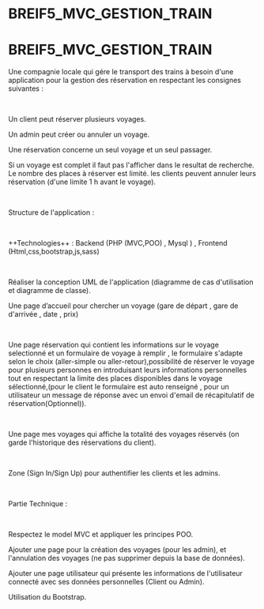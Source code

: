 # BREIF5_MVC_GESTION_TRAIN
# BREIF5_MVC_GESTION_TRAIN

Une compagnie locale qui gére le transport des trains à besoin d'une application pour la gestion des réservation en respectant les consignes suivantes :

​

Un client peut réserver plusieurs voyages.

Un admin peut créer ou annuler un voyage.

Une réservation concerne un seul voyage et un seul passager.

Si un voyage est complet il faut pas l'afficher dans le resultat de recherche. Le nombre des places à réserver est limité. les clients peuvent annuler leurs réservation (d'une limite 1 h avant le voyage).

​

Structure de l'application :

​

++Technologies++ : Backend (PHP (MVC,POO) , Mysql ) , Frontend (Html,css,bootstrap,js,sass)

​

Réaliser la conception UML de l'application (diagramme de cas d'utilisation et diagramme de classe).

Une page d’accueil pour chercher un voyage (gare de départ , gare de d'arrivée , date , prix)

​

Une page réservation qui contient les informations sur le voyage selectionné et un formulaire de voyage à remplir , le formulaire s'adapte selon le choix (aller-simple ou aller-retour),possibilité de réserver le voyage pour plusieurs personnes en introduisant leurs informations personnelles tout en respectant la limite des places disponibles dans le voyage sélectionné,(pour le client le formulaire est auto renseigné , pour un utilisateur un message de réponse avec un envoi d'email de récapitulatif de réservation(Optionnel)).

​

Une page mes voyages qui affiche la totalité des voyages réservés (on garde l'historique des réservations du client).

​

Zone (Sign In/Sign Up) pour authentifier les clients et les admins.

​

Partie Technique :

​

Respectez le model MVC et appliquer les principes POO.

Ajouter une page pour la création des voyages (pour les admin), et l'annulation des voyages (ne pas supprimer depuis la base de données).

Ajouter une page utilisateur qui présente les informations de l'utilisateur connecté avec ses données personnelles (Client ou Admin).

Utilisation du Bootstrap.

